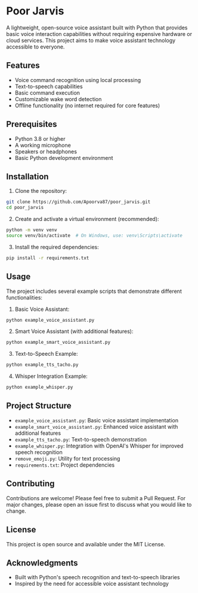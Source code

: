 # Poor Jarvis

A lightweight, open-source voice assistant built with Python that provides basic voice interaction capabilities without requiring expensive hardware or cloud services. This project aims to make voice assistant technology accessible to everyone.

## Features

- Voice command recognition using local processing
- Text-to-speech capabilities
- Basic command execution
- Customizable wake word detection
- Offline functionality (no internet required for core features)

## Prerequisites

- Python 3.8 or higher
- A working microphone
- Speakers or headphones
- Basic Python development environment

## Installation

1. Clone the repository:
```bash
git clone https://github.com/Apoorva87/poor_jarvis.git
cd poor_jarvis
```

2. Create and activate a virtual environment (recommended):
```bash
python -m venv venv
source venv/bin/activate  # On Windows, use: venv\Scripts\activate
```

3. Install the required dependencies:
```bash
pip install -r requirements.txt
```

## Usage

The project includes several example scripts that demonstrate different functionalities:

1. Basic Voice Assistant:
```bash
python example_voice_assistant.py
```

2. Smart Voice Assistant (with additional features):
```bash
python example_smart_voice_assistant.py
```

3. Text-to-Speech Example:
```bash
python example_tts_tacho.py
```

4. Whisper Integration Example:
```bash
python example_whisper.py
```

## Project Structure

- `example_voice_assistant.py`: Basic voice assistant implementation
- `example_smart_voice_assistant.py`: Enhanced voice assistant with additional features
- `example_tts_tacho.py`: Text-to-speech demonstration
- `example_whisper.py`: Integration with OpenAI's Whisper for improved speech recognition
- `remove_emoji.py`: Utility for text processing
- `requirements.txt`: Project dependencies

## Contributing

Contributions are welcome! Please feel free to submit a Pull Request. For major changes, please open an issue first to discuss what you would like to change.

## License

This project is open source and available under the MIT License.

## Acknowledgments

- Built with Python's speech recognition and text-to-speech libraries
- Inspired by the need for accessible voice assistant technology
